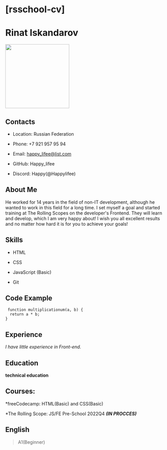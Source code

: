 # [rsschool-cv]

# Rinat Iskandarov

<img src="https://cs12.pikabu.ru/post_img/big/2022/12/07/7/167041209718120173.png" width="200">

## Contacts

* Location: Russian Federation

* Phone: +7 921 957 95 94

* Email: happy_lifee@list.com

* GitHub: Happy_lifee

* Discord: Happy(@Happylifee)

## About Me

He worked for 14 years in the field of non-IT development, although he wanted to work in this field for a long time. I set myself a goal and started training at The Rolling Scopes on the developer's Frontend. They will learn and develop, which I am very happy about! I wish you all excellent results and no matter how hard it is for you to achieve your goals!

## Skills

* HTML

* CSS

* JavaScript (Basic)

* Git

## Code Example

```
 function multiplicationum(a, b) {
  return a * b;
}
```
## Experience

*I have little experience in Front-end.*

## Education

**technical education**

## Courses:

*freeCodecamp: HTML(Basic) and CSS(Basic)

*The Rolling Scope: JS/FE Pre-School 2022Q4 ***(IN PROCCES)***

## English

> A1(Beginner)